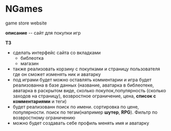 # NGames
game store website

__описание__ -- сайт для покупки игр


__TЗ__
* сделать интерфейс сайта со вкладками 
  * библеотка
  * магазин
* также реализовать корзину с покупками и страницу пользователя где он сможет изменять ник и аватарку
* под играми будет можно оставлять комментарии и игра будет реализованна в базе данных (название, аватарка в библеотеке, аватарка в раскрытом виде, сколько покупок,популярность (сколько заходов на страницу), возвростное ограничение, цена, __список с комментариями__ и теги)
* будет реализованн поиск по имени. сортировка по цене, популярности. поиск по тегам(например __шутер__, __RPG__). Фильтр по возвростному ограничению
* можно будет создавать себе профиль менять имя и аватарку

 
 
